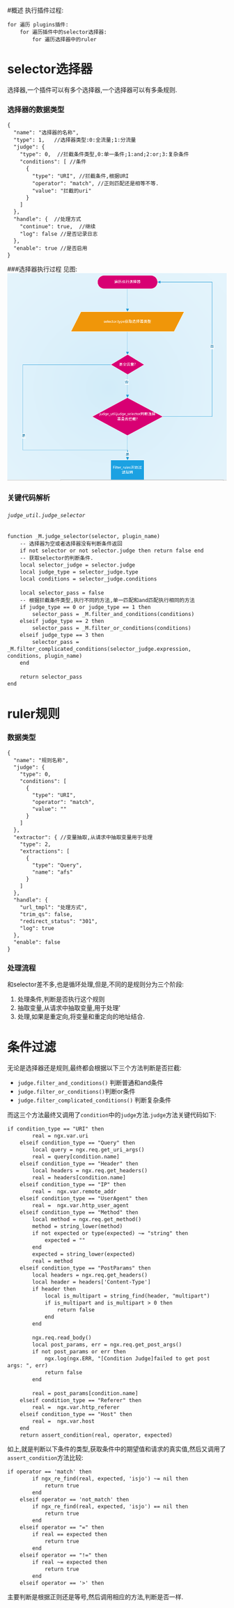 #概述
执行插件过程:
``` 
for 遍历 plugins插件:
    for 遍历插件中的selector选择器:
        for 遍历选择器中的ruler
```
# selector选择器
选择器,一个插件可以有多个选择器,一个选择器可以有多条规则.
### 选择器的数据类型
``` 
{
  "name": "选择器的名称",
  "type": 1,   //选择器类型:0:全流量;1:分流量
  "judge": {
    "type": 0,  //拦截条件类型,0:单一条件;1:and;2:or;3:复杂条件
    "conditions": [ //条件
      {
        "type": "URI", //拦截条件,根据URI
        "operator": "match", //正则匹配还是相等不等.
        "value": "拦截的uri"
      }
    ]
  },
  "handle": {  //处理方式
    "continue": true,  //继续
    "log": false //是否记录日志
  }, 
  "enable": true //是否启用
}
```
###选择器执行过程
见图:
![选择器执行](img/选择器执行过程.png)
### 关键代码解析
###### `judge_util.judge_selector`
``` 
function _M.judge_selector(selector, plugin_name)
    -- 选择器为空或者选择器没有判断条件返回
    if not selector or not selector.judge then return false end
    -- 获取selector的判断条件.
    local selector_judge = selector.judge
    local judge_type = selector_judge.type
    local conditions = selector_judge.conditions

    local selector_pass = false
    -- 根据拦截条件类型,执行不同的方法,单一匹配和and匹配执行相同的方法
    if judge_type == 0 or judge_type == 1 then
        selector_pass = _M.filter_and_conditions(conditions)
    elseif judge_type == 2 then
        selector_pass = _M.filter_or_conditions(conditions)
    elseif judge_type == 3 then
        selector_pass = _M.filter_complicated_conditions(selector_judge.expression, conditions, plugin_name)
    end

    return selector_pass
end
```
# ruler规则
### 数据类型
``` 
{
  "name": "规则名称",
  "judge": {
    "type": 0,
    "conditions": [
      {
        "type": "URI",
        "operator": "match",
        "value": ""
      }
    ]
  },
  "extractor": { //变量抽取,从请求中抽取变量用于处理
    "type": 2,
    "extractions": [
      {
        "type": "Query",
        "name": "afs"
      }
    ]
  },
  "handle": {
    "url_tmpl": "处理方式",
    "trim_qs": false,
    "redirect_status": "301",
    "log": true
  },
  "enable": false
}
```
### 处理流程
和selector差不多,也是循环处理,但是,不同的是规则分为三个阶段:
1. 处理条件,判断是否执行这个规则
2. 抽取变量,从请求中抽取变量,用于处理'
3. 处理,如果是重定向,将变量和重定向的地址结合.

# 条件过滤
无论是选择器还是规则,最终都会根据以下三个方法判断是否拦截:
* `judge.filter_and_conditions()` 判断普通和and条件
* `judge.filter_or_conditions()`判断or条件
* `judge.filter_complicated_conditions()` 判断复杂条件

而这三个方法最终又调用了`condition`中的`judge`方法.`judge`方法关键代码如下:
```
if condition_type == "URI" then
        real = ngx.var.uri
    elseif condition_type == "Query" then
        local query = ngx.req.get_uri_args()
        real = query[condition.name]
    elseif condition_type == "Header" then
        local headers = ngx.req.get_headers()
        real = headers[condition.name]
    elseif condition_type == "IP" then
        real =  ngx.var.remote_addr
    elseif condition_type == "UserAgent" then
        real =  ngx.var.http_user_agent
    elseif condition_type == "Method" then
        local method = ngx.req.get_method()
        method = string_lower(method)
        if not expected or type(expected) ~= "string" then
            expected = ""
        end
        expected = string_lower(expected)
        real = method
    elseif condition_type == "PostParams" then
        local headers = ngx.req.get_headers()
        local header = headers['Content-Type']
        if header then
            local is_multipart = string_find(header, "multipart")
            if is_multipart and is_multipart > 0 then
                return false
            end
        end

        ngx.req.read_body()
        local post_params, err = ngx.req.get_post_args()
        if not post_params or err then
            ngx.log(ngx.ERR, "[Condition Judge]failed to get post args: ", err)
            return false
        end

        real = post_params[condition.name]
    elseif condition_type == "Referer" then
        real =  ngx.var.http_referer
    elseif condition_type == "Host" then
        real =  ngx.var.host
    end
    return assert_condition(real, operator, expected)
```
如上,就是判断以下条件的类型,获取条件中的期望值和请求的真实值,然后又调用了`assert_condition`方法比较:
``` 
if operator == 'match' then
        if ngx_re_find(real, expected, 'isjo') ~= nil then
            return true
        end
    elseif operator == 'not_match' then
        if ngx_re_find(real, expected, 'isjo') == nil then
            return true
        end
    elseif operator == "=" then
        if real == expected then
            return true
        end
    elseif operator == "!=" then
        if real ~= expected then
            return true
        end
    elseif operator == '>' then
```
主要判断是根据正则还是等号,然后调用相应的方法,判断是否一样.